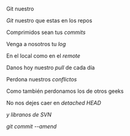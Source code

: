 Git nuestro

<p><em>Git</em> nuestro que estas en los repos<br/>

Comprimidos sean tus <em>commits</em><br/>

Venga a nosotros tu <em>log</em><br/>

En el local como en el <em>remote</em><br/>

Danos hoy nuestro <em>pull</em> de cada día<br/>

Perdona nuestros <em>conflictos</em><br/>

Como también perdonamos los de otros geeks<br/>

No nos dejes caer en <em>detached HEAD<em><br/>

y libranos de <em>SVN</em><br/>

git commit --amend</code></p>
